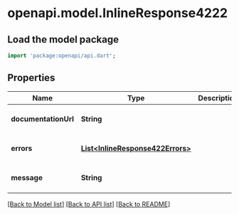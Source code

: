 # openapi.model.InlineResponse4222

## Load the model package
```dart
import 'package:openapi/api.dart';
```

## Properties
Name | Type | Description | Notes
------------ | ------------- | ------------- | -------------
**documentationUrl** | **String** |  | [optional] [default to null]
**errors** | [**List&lt;InlineResponse422Errors&gt;**](InlineResponse422Errors.md) |  | [optional] [default to []]
**message** | **String** |  | [optional] [default to null]

[[Back to Model list]](../README.md#documentation-for-models) [[Back to API list]](../README.md#documentation-for-api-endpoints) [[Back to README]](../README.md)


